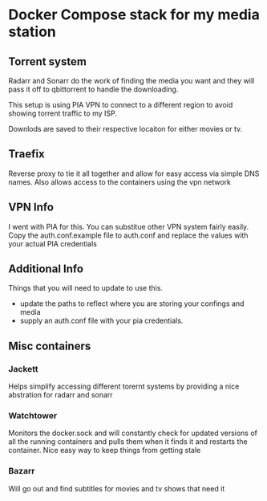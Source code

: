 # Docker Compose stack for my media station

## Torrent system

Radarr and Sonarr do the work of finding the media you want and they will pass it off to qbittorrent to handle the downloading. 

This setup is using PIA VPN to connect to a different region to avoid showing torrent traffic to my ISP.

Downlods are saved to their respective locaiton for either movies or tv. 


## Traefix 

Reverse proxy to tie it all together and allow for easy access via simple DNS names. 
Also allows access to the containers using the vpn network 

## VPN Info

I went with PIA for this. You can substitue other VPN system fairly easily. 
Copy the auth.conf.example file to auth.conf and replace the values with your actual PIA credentials


## Additional Info

Things that you will need to update to use this.

* update the paths to reflect where you are storing your confings and media
* supply an auth.conf file with your pia credentials. 

## Misc containers

### Jackett

Helps simplify accessing different torernt systems by providing a nice abstration for radarr and sonarr

### Watchtower

Monitors the docker.sock and will constantly check for updated versions of all the running containers and pulls them when it finds it and restarts the container. Nice easy way to keep things from getting stale

### Bazarr

Will go out and find subtitles for movies and tv shows that need it




